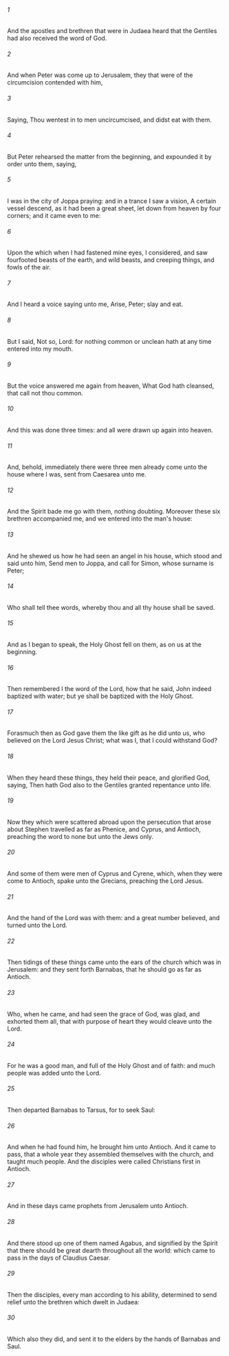 ###### 1
And the apostles and brethren that were in Judaea heard that the Gentiles had also received the word of God.

###### 2
And when Peter was come up to Jerusalem, they that were of the circumcision contended with him,

###### 3
Saying, Thou wentest in to men uncircumcised, and didst eat with them.

###### 4
But Peter rehearsed the matter from the beginning, and expounded it by order unto them, saying,

###### 5
I was in the city of Joppa praying: and in a trance I saw a vision, A certain vessel descend, as it had been a great sheet, let down from heaven by four corners; and it came even to me:

###### 6
Upon the which when I had fastened mine eyes, I considered, and saw fourfooted beasts of the earth, and wild beasts, and creeping things, and fowls of the air.

###### 7
And I heard a voice saying unto me, Arise, Peter; slay and eat.

###### 8
But I said, Not so, Lord: for nothing common or unclean hath at any time entered into my mouth.

###### 9
But the voice answered me again from heaven, What God hath cleansed, that call not thou common.

###### 10
And this was done three times: and all were drawn up again into heaven.

###### 11
And, behold, immediately there were three men already come unto the house where I was, sent from Caesarea unto me.

###### 12
And the Spirit bade me go with them, nothing doubting. Moreover these six brethren accompanied me, and we entered into the man's house:

###### 13
And he shewed us how he had seen an angel in his house, which stood and said unto him, Send men to Joppa, and call for Simon, whose surname is Peter;

###### 14
Who shall tell thee words, whereby thou and all thy house shall be saved.

###### 15
And as I began to speak, the Holy Ghost fell on them, as on us at the beginning.

###### 16
Then remembered I the word of the Lord, how that he said, John indeed baptized with water; but ye shall be baptized with the Holy Ghost.

###### 17
Forasmuch then as God gave them the like gift as he did unto us, who believed on the Lord Jesus Christ; what was I, that I could withstand God?

###### 18
When they heard these things, they held their peace, and glorified God, saying, Then hath God also to the Gentiles granted repentance unto life.

###### 19
Now they which were scattered abroad upon the persecution that arose about Stephen travelled as far as Phenice, and Cyprus, and Antioch, preaching the word to none but unto the Jews only.

###### 20
And some of them were men of Cyprus and Cyrene, which, when they were come to Antioch, spake unto the Grecians, preaching the Lord Jesus.

###### 21
And the hand of the Lord was with them: and a great number believed, and turned unto the Lord.

###### 22
Then tidings of these things came unto the ears of the church which was in Jerusalem: and they sent forth Barnabas, that he should go as far as Antioch.

###### 23
Who, when he came, and had seen the grace of God, was glad, and exhorted them all, that with purpose of heart they would cleave unto the Lord.

###### 24
For he was a good man, and full of the Holy Ghost and of faith: and much people was added unto the Lord.

###### 25
Then departed Barnabas to Tarsus, for to seek Saul:

###### 26
And when he had found him, he brought him unto Antioch. And it came to pass, that a whole year they assembled themselves with the church, and taught much people. And the disciples were called Christians first in Antioch.

###### 27
And in these days came prophets from Jerusalem unto Antioch.

###### 28
And there stood up one of them named Agabus, and signified by the Spirit that there should be great dearth throughout all the world: which came to pass in the days of Claudius Caesar.

###### 29
Then the disciples, every man according to his ability, determined to send relief unto the brethren which dwelt in Judaea:

###### 30
Which also they did, and sent it to the elders by the hands of Barnabas and Saul.

